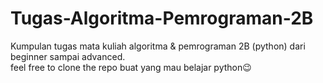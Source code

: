 # Tugas-Algoritma-Pemrograman-2B
Kumpulan tugas mata kuliah algoritma & pemrograman 2B (python) dari beginner sampai advanced. <br> feel free to clone the repo buat yang mau belajar python😉
